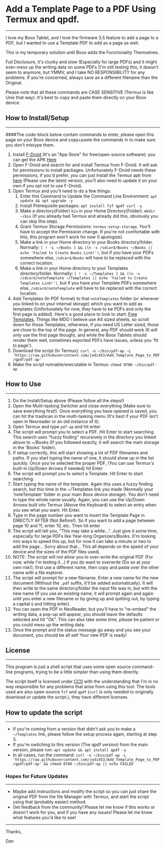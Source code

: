 # Add a Template Page to a PDF Using Termux and qpdf.
---------------
I love my Boox Tablet, and I love the firmware 3.5 feature to add a page to a PDF, but I wanted to use a Template PDF to add as a page as well.

This is my temporary solution until Boox adds the Functionality Themselves.  

Full Disclosure, it's clunky and slow (Especially for large PDFs) and it might even mess up the writing data on some PDFs (I'm still testing this, it doesn't seem to anymore, but YMMV, and I take NO RESPONSIBILITY for any problems.  If you're concerned, always save as a different filename than the Original.

Please note that all these commands are CASE SENSITIVE (Termux is like Unix that way).  It's best to copy and paste them directly on your Boox device.

## How to Install/Setup
--------------
####The code-block below contain commands to enter, please open this page on your Boox device and copy+paste the commands in to make sure you don't mistype them.
1. Install [F-Droid](https://f-droid.org/) (It's an "App Store" for free/open-source software): you can get the APK [Here](https://f-droid.org/F-Droid.apk)
2. Open F-Droid and search for and install Termux from F-Droid. It will ask for permissions to install packages.  Unfortunately F-Droid needs these permissions, if you'd prefer, you can just install the Termux apk from [here](https://f-droid.org/en/packages/com.termux/) (Please use the latest version, you'll also need to update it on your own if you opt not to use F-Droid).
3. Open Termux and you'll need to do a few things:
    1. Enter this Command to Update the Command Line Environment: `apt update && apt upgrade -y`
    2. Install Prerequisite packages: `apt install fzf qpdf curl -y`
    3. Make a directory(Folder) `bin` in your Home Directory(Folder): `mkdir ~/bin`  (If you already had Termux and already did this, obviously you can skip this step).
    4. Grant Termux Storage Permissions: `termux-setup-storage`.  You'll have to accept the Permission change.  If you're not comfortable with this, this program won't work for now (I apologize).
    5. Make a link in your Home directory to your Books directory/folder.  Normally: `[ ! -L ~/Books ] && (ln -s /sdcard/Books ~/Books || echo 'Failed to Create Books Link!')`, but if you have your PDFs somewhere else, `/sdcard/Books` will have to be replaced with the correct location.
    6. Make a link in your Home directory to your Templates directory/folder.  Normally: `[ ! -L ~/Templates ] && (ln -s /sdcard/noteTemplate ~/Templates || echo 'Failed to Create Templates Link!')`, but if you have your Template PDFs somewhere else, `/sdcard/noteTemplate` will have to be replaced with the correct location.
5. Add Templates (In PDF format) to that `noteTemplates` folder (or wherever you linked to on your internal storage) which you want to add as templates (Unfortunately for now, they have to be PDFs and only the first page is added). Here's a good place to look to start: [Free Templates](https://www.inksandpens.com/post/ruled-paper-templates/). Things like MDO I believe use A4 sized sheets, so scroll down for those Templates, otherwise, if you need US Letter sized, those are close to the top of the page.  In general, any PDF should work (It will only use the first page though), and while the Boox Tablets should render them well, sometimes exported PDFs have issues, unless you 'fit to page').
6. Download the script (In Termux): `curl -o ~/bin/pdf-ap -L 'https://raw.githubusercontent.com/jedi453/Add_Template_Page_to_PDF/qpdf/pdf-ap'`
7. Make the script runnable/executable in Termux: `chmod 0700 ~/bin/pdf-ap`

## How to Use
------------
1. Do the Install/Setup above (Please follow all the steps!)
2. Open the Multi-tasking Switcher and close everything (Make sure to save everything first!).  Once everything you have opened is saved, you can hit the trashcan in the multi-tasking menu (It's best if your PDF isn't open in Neoreader or an old instance of it).
3. Open Termux and type `pdf-ap` and hit enter.  
4. The script will prompt you to select a PDF.  Hit Enter to start searching.  This search uses "fuzzy finding" recursively in the directory you linked above to ~/Books (If you followed exactly, it will search the main storage in the 'Books' folder).
5. If setup correctly, this will start showing a lot of PDF filenames and paths.  If you start typing the name of one, it should show up in the list quickly. Once you've selected the proper PDF, (You can use Termux's built-in Up/Down Arrows if needed) hit Enter
6. The script will prompt you to select a Template.  Hit Enter to start searching.
7. Start typing the name of the template. Again this uses a fuzzy finding search, but this time in the ~/Templates link you made (Normally your 'noteTemplate' folder in your main Boox device storage). You don't need to type the whole name usually. Again, you can use the Up/Down Arrows built into Termux (Above the Keyboard) to select an entry when you see what you want.  Hit Enter.
8. Type in the page number you want to insert the Template Page in DIRECTLY AFTER (Not Before!).  So if you want to add a page between page 10 and 11, enter 10, etc. Then hit enter
9. The script will tell you, "This may take a while...".  Just give it some time, especially for large PDFs like Year-long Organizers/Books. (I'm looking into ways to speed this up, but for now it can take a minute or two to add the page... Sorry about that... This all depends on the speed of your device and the sizes of the PDF files used).
10. NOTE: The script will not allow you to over-write the original PDF (For now, while I'm testing it...) If you do want to overwrite (Do so at your own risk!), first use a different name, then copy and paste over the other name with a file explorer.
11. The script will prompt for a new filename.  Enter a new name for the new document (Without the `.pdf` suffix, it'll be added automatically).  It will then write to the same directory/folder the input file was in, but with the new name (If you use an existing name, it will prompt again and again until you enter a new filename or by giving up and quitting out, by typing a capital `Q` and hitting enter).
12. You can open the PDF in NeoReader, but you'll have to "re-embed" the writing data, a pop-up will appear, you should leave the defaults selected and hit "Ok".  This can also take some time, please be patient or you could mess up the writing data.
13. Once the prompt and the status message go away and you see your document, you should be all set! Your new PDF is ready!

## License
----------
This program is just a shell script that uses some open source command-line programs, trying to be a little simpler than using them directly.

The script itself is licensed under [CC0](https://creativecommons.org/public-domain/cc0/) with the understanding that I'm in no way responsible for any problems that arise from using this tool.  The tools used are also open-source `fzf` and `qpdf` (`curl` is only needed to originally download or update the script.), they have different licenses.

## How to update the script
---------
- If you're coming from a version that didn't ask you to make a `~/Templates` link, please follow the setup process again, starting at step 3.
- If you're switching to this version (The qpdf version) from the main version, please run: `apt update && apt install qpdf -y`
- In all cases, run the command: `curl -o ~/bin/pdf-ap -L 'https://raw.githubusercontent.com/jedi453/Add_Template_Page_to_PDF/qpdf/pdf-ap' && chmod 0700 ~/bin/pdf-ap || echo FAILED`

### Hopes for Future Updates
---------------
- Maybe add instructions and modify the script so you can just share the original PDF from the file Manager with Termux, and start the script using that (probably easier) method.
- Get feedback from the community!  Please let me know if this works or doesn't work for you, and if you have any issues!  Please let me know what features you'd like to see!

----------------
Thanks,

Dan
